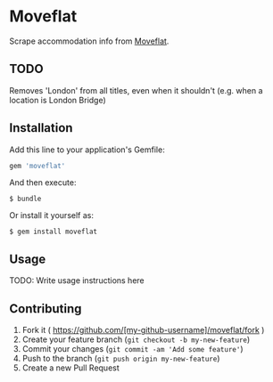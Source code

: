 # Moveflat

Scrape accommodation info from [Moveflat](http://moveflat.com).

## TODO

Removes 'London' from all titles, even when it shouldn't (e.g. when a location is London Bridge)

## Installation

Add this line to your application's Gemfile:

```ruby
gem 'moveflat'
```

And then execute:

    $ bundle

Or install it yourself as:

    $ gem install moveflat

## Usage

TODO: Write usage instructions here

## Contributing

1. Fork it ( https://github.com/[my-github-username]/moveflat/fork )
2. Create your feature branch (`git checkout -b my-new-feature`)
3. Commit your changes (`git commit -am 'Add some feature'`)
4. Push to the branch (`git push origin my-new-feature`)
5. Create a new Pull Request
